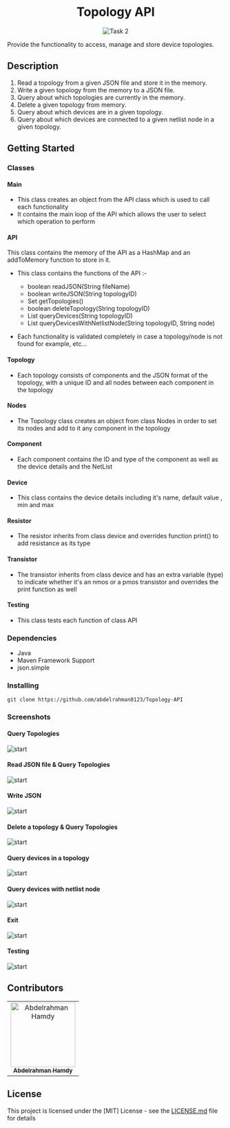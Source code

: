 <div align="center">

# Topology API

</div>

<div align="center">
<img src="https://github.com/abdelrahman0123/Topology-API/blob/main/screenshots/task2.jpg" alt="Task 2">
</div>

Provide the functionality to access, manage and store device topologies.

## Description
1. Read a topology from a given JSON file and store it in the memory.
2. Write a given topology from the memory to a JSON file.
3. Query about which topologies are currently in the memory.
4. Delete a given topology from memory.
5. Query about which devices are in a given topology.
6. Query about which devices are connected to a given netlist node in
a given topology.

## Getting Started

### Classes
#### Main

* This class creates an object from the API class which is used to call each functionality
* It contains the main loop of the API which allows the user to select which operation to perform

#### API

This class contains the memory of the API as a HashMap and an addToMemory function to store in it.

* This class contains the functions of the API :-
  * boolean readJSON(String fileName)
  * boolean writeJSON(String topologyID)
  * Set<String> getTopologies()
  * boolean deleteTopology(String topologyID)
  * List<Component> queryDevices(String topologyID)
  * List<Component> queryDevicesWithNetlistNode(String topologyID, String node)

* Each functionality is validated completely in case a topology/node is not found for example, etc...

#### Topology

* Each topology consists of components and the JSON format of the topology, 
with a unique ID and all nodes between each component in the topology
 
#### Nodes

* The Topology class creates an object from class Nodes in order to set
its nodes and add to it any component in the topology

#### Component

* Each component contains the ID and type of the component
as well as the device details and the NetList
 
#### Device

* This class contains the device details including it's name, default value , min and max

#### Resistor
 
* The resistor inherits from class device and overrides function print() to add resistance as its type
 
#### Transistor
 
* The transistor inherits from class device and has an extra variable (type) to indicate whether it's
an nmos or a pmos transistor and overrides the print function as well
 
#### Testing

* This class tests each function of class API

### Dependencies

* Java
* Maven Framework Support
* json.simple

### Installing

```
git clone https://github.com/abdelrahman0123/Topology-API 
```

### Screenshots

#### Query Topologies
![start](screenshots/1.jpg)

#### Read JSON file & Query Topologies
![start](screenshots/2.jpg)

#### Write JSON
![start](screenshots/3.jpg)

#### Delete a topology & Query Topologies
![start](screenshots/4.jpg)

#### Query devices in a topology
![start](screenshots/5.jpg)

#### Query devices with netlist node
![start](screenshots/6.jpg)
 
#### Exit
![start](screenshots/7.jpg)

#### Testing
![start](screenshots/8.jpg)

## Contributors

<table>
<tr>
<td align="center">
<a href="https://github.com/abdelrahman0123" target="_black">
<img src="https://avatars.githubusercontent.com/u/67989900?v=4" width="150px;" alt="Abdelrahman Hamdy"/><br /><sub><b>Abdelrahman Hamdy</b></sub></a><br />
</td>
</tr>
 </table>

## License

This project is licensed under the [MIT] License - see the [LICENSE.md](LICENSE) file for details
